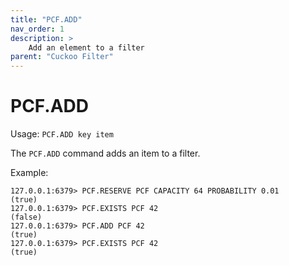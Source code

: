 ```yaml
---
title: "PCF.ADD"
nav_order: 1
description: >
    Add an element to a filter
parent: "Cuckoo Filter"
---
```


# PCF.ADD

Usage: `PCF.ADD key item`

The `PCF.ADD` command adds an item to a filter.

Example:
```
127.0.0.1:6379> PCF.RESERVE PCF CAPACITY 64 PROBABILITY 0.01
(true)
127.0.0.1:6379> PCF.EXISTS PCF 42
(false)
127.0.0.1:6379> PCF.ADD PCF 42
(true)
127.0.0.1:6379> PCF.EXISTS PCF 42
(true)
```